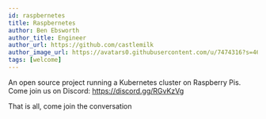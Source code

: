 ```yaml
---
id: raspbernetes
title: Raspbernetes
author: Ben Ebsworth 
author_title: Engineer
author_url: https://github.com/castlemilk
author_image_url: https://avatars0.githubusercontent.com/u/7474316?s=460&u=f2594ba51aaf1a6bab70a6be87c585691b052bf5&v=4
tags: [welcome]
---
```

An open source project running a Kubernetes cluster on Raspberry Pis. Come join us on Discord: https://discord.gg/RGvKzVg

<!--truncate-->

That is all, come join the conversation
